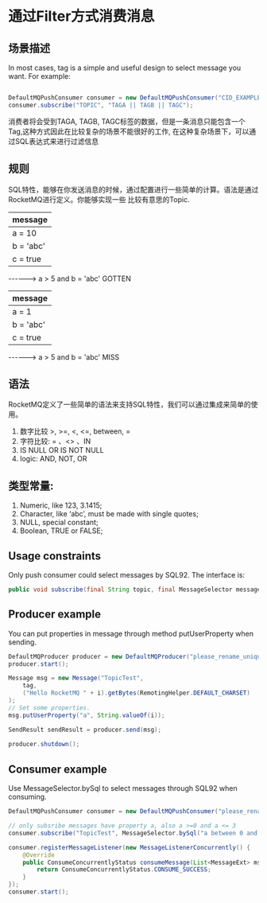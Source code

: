 # 通过Filter方式消费消息

## 场景描述
In most cases, tag is a simple and useful design to select message you want. For example:

```java

DefaultMQPushConsumer consumer = new DefaultMQPushConsumer("CID_EXAMPLE");
consumer.subscribe("TOPIC", "TAGA || TAGB || TAGC");

```

消费者将会受到TAGA, TAGB, TAGC标签的数据，但是一条消息只能包含一个Tag,这种方式因此在比较复杂的场景不能很好的工作,
在这种复杂场景下，可以通过SQL表达式来进行过滤信息

## 规则
SQL特性，能够在你发送消息的时候，通过配置进行一些简单的计算。语法是通过RocketMQ进行定义。你能够实现一些
比较有意思的Topic.

|message|
|---|
|a = 10|
|b = 'abc'|
|c = true|

------> a > 5 and b = 'abc' GOTTEN

|message|
|---|
|a = 1|
|b = 'abc'|
|c = true|

------> a > 5 and b = 'abc' MISS

## 语法
RocketMQ定义了一些简单的语法来支持SQL特性，我们可以通过集成来简单的使用。
1. 数字比较 >, >=, <, <=, between, =
2. 字符比较: = 、<> 、IN
3. IS NULL OR IS NOT NULL
4. logic: AND, NOT, OR


## 类型常量:

1. Numeric, like 123, 3.1415;
2. Character, like ‘abc’, must be made with single quotes;
3. NULL, special constant;
4. Boolean, TRUE or FALSE;

## Usage constraints
Only push consumer could select messages by SQL92. The interface is:
```java
public void subscribe(final String topic, final MessageSelector messageSelector)
```

## Producer example
You can put properties in message through method putUserProperty when sending.
```java
DefaultMQProducer producer = new DefaultMQProducer("please_rename_unique_group_name");
producer.start();

Message msg = new Message("TopicTest",
    tag,
    ("Hello RocketMQ " + i).getBytes(RemotingHelper.DEFAULT_CHARSET)
);
// Set some properties.
msg.putUserProperty("a", String.valueOf(i));

SendResult sendResult = producer.send(msg);
   
producer.shutdown();
```

## Consumer example
Use MessageSelector.bySql to select messages through SQL92 when consuming.
```java
DefaultMQPushConsumer consumer = new DefaultMQPushConsumer("please_rename_unique_group_name_4");

// only subsribe messages have property a, also a >=0 and a <= 3
consumer.subscribe("TopicTest", MessageSelector.bySql("a between 0 and 3");

consumer.registerMessageListener(new MessageListenerConcurrently() {
    @Override
    public ConsumeConcurrentlyStatus consumeMessage(List<MessageExt> msgs, ConsumeConcurrentlyContext context) {
        return ConsumeConcurrentlyStatus.CONSUME_SUCCESS;
    }
});
consumer.start();
```